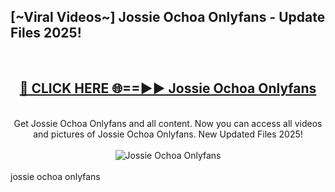 <h2>[~Viral Videos~] Jossie Ochoa Onlyfans - Update Files 2025!</h2>
<br>
<div align="center">
<h2><a href="https://betterlinks.top/A2PfLJ" rel="nofollow">🔴 CLICK HERE 🌐==►► Jossie Ochoa Onlyfans</a></h2>
<br>
Get Jossie Ochoa Onlyfans and all content. Now you can access all videos and pictures of Jossie Ochoa Onlyfans. New Updated Files 2025!
<br>
<br>
<a href="https://betterlinks.top/A2PfLJ" rel="nofollow" data-target="animated-image.originalLink"><img src="https://i.ibb.co.com/WyWwxjT/player-gif2.gif" alt="Jossie Ochoa Onlyfans" style="max-width: 100%; display: inline-block;" data-target="animated-image.originalImage"></a>
</div>
<br>
jossie ochoa onlyfans